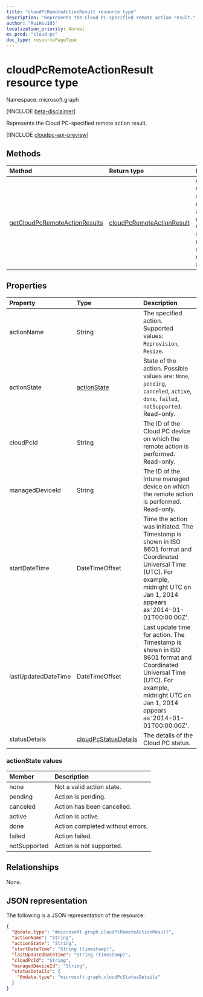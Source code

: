 ```yaml
---
title: "cloudPcRemoteActionResult resource type"
description: "Represents the Cloud PC-specified remote action result."
author: "RuiHou105"
localization_priority: Normal
ms.prod: "cloud-pc"
doc_type: resourcePageType
---
```


# cloudPcRemoteActionResult resource type

Namespace: microsoft.graph

[!INCLUDE [beta-disclaimer](../../includes/beta-disclaimer.md)]

Represents the Cloud PC-specified remote action result.

[!INCLUDE [cloudpc-api-preview](../../includes/cloudpc-api-preview.md)]

## Methods

|Method|Return type|Description|
|:---|:---|:---|
|[getCloudPcRemoteActionResults](../api/manageddevice-getcloudpcremoteactionresults.md)|[cloudPcRemoteActionResult](../resources/cloudpcremoteactionresult.md)|Check the Cloud PC specified remote action results. Cloud PC supports reprovision and resize remote actions.|

## Properties

|Property|Type|Description|
|:---|:---|:---|
|actionName|String|The specified action. Supported values: `Reprovision`, `Resize`.|
|actionState|[actionState](#actionstate-values)|State of the action. Possible values are: `None`, `pending`, `canceled`, `active`, `done`, `failed`, `notSupported`. Read-only.|
|cloudPcId|String|The ID of the Cloud PC device on which the remote action is performed. Read-only.|
|managedDeviceId|String|The ID of the Intune managed device on which the remote action is performed. Read-only.|
|startDateTime|DateTimeOffset|Time the action was initiated. The Timestamp is shown in ISO 8601 format and Coordinated Universal Time (UTC). For example, midnight UTC on Jan 1, 2014 appears as '2014-01-01T00:00:00Z'.|
|lastUpdatedDateTime|DateTimeOffset|Last update time for action. The Timestamp is shown in ISO 8601 format and Coordinated Universal Time (UTC). For example, midnight UTC on Jan 1, 2014 appears as '2014-01-01T00:00:00Z'.|
|statusDetails|[cloudPcStatusDetails](../resources/cloudpcStatusDetails.md)|The details of the Cloud PC status. |

### actionState values

|Member|Description|
|:---|:---|
|none|Not a valid action state.|
|pending|Action is pending.|
|canceled|Action has been cancelled.|
|active|Action is active.|
|done|Action completed without errors.|
|failed|Action failed.|
|notSupported|Action is not supported.|

## Relationships

None.

## JSON representation

The following is a JSON representation of the resource.
<!-- {
  "blockType": "resource",
  "@odata.type": "microsoft.graph.cloudPcRemoteActionResult"
}
-->

``` json
{
  "@odata.type": "#microsoft.graph.cloudPcRemoteActionResult",
  "actionName": "String",
  "actionState": "String",
  "startDateTime": "String (timestamp)",
  "lastUpdatedDateTime": "String (timestamp)",
  "cloudPcId": "String",
  "managedDeviceId": "String",
  "statusDetails": {
    "@odata.type": "microsoft.graph.cloudPcStatusDetails"
  }
}
```
